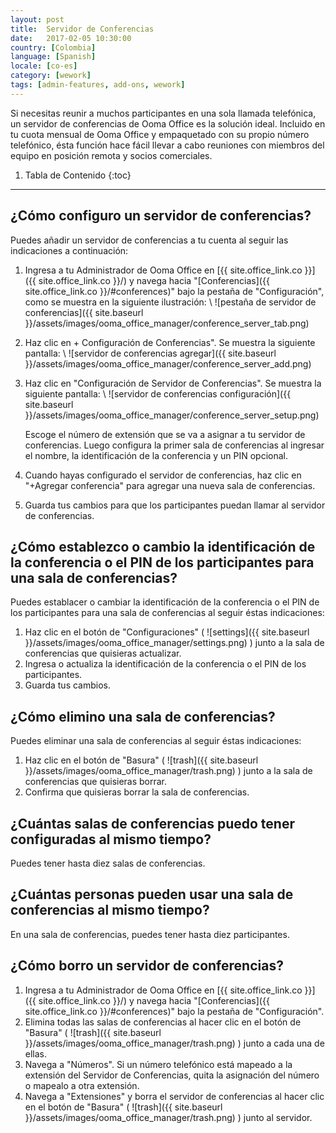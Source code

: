 ```yaml
---
layout: post
title:  Servidor de Conferencias
date:   2017-02-05 10:30:00
country: [Colombia]
language: [Spanish]
locale: [co-es]
category: [wework]
tags: [admin-features, add-ons, wework]
---
```


Si necesitas reunir a muchos participantes en una sola llamada telefónica, un servidor de conferencias de Ooma Office es la solución ideal. Incluido en tu cuota mensual de Ooma Office y empaquetado con su propio número telefónico, ésta función hace fácil llevar a cabo reuniones con miembros del equipo en posición remota y socios comerciales.

1. Tabla de Contenido
{:toc}
* * *

## ¿Cómo configuro un servidor de conferencias?

Puedes añadir un servidor de conferencias a tu cuenta al seguir las indicaciones a continuación:

1. Ingresa a tu Administrador de Ooma Office en [{{ site.office_link.co }}]({{ site.office_link.co }}/) y navega hacia "[Conferencias]({{ site.office_link.co }}/#conferences)" bajo la pestaña de "Configuración", como se muestra en la siguiente ilustración: \\
   ![pestaña de servidor de conferencias]({{ site.baseurl }}/assets/images/ooma_office_manager/conference_server_tab.png)

2. Haz clic en + Configuración de Conferencias". Se muestra la siguiente pantalla: \\
   ![servidor de conferencias agregar]({{ site.baseurl }}/assets/images/ooma_office_manager/conference_server_add.png)

3. Haz clic en "Configuración de Servidor de Conferencias". Se muestra la siguiente pantalla: \\
   ![servidor de conferencias configuración]({{ site.baseurl }}/assets/images/ooma_office_manager/conference_server_setup.png)

   Escoge el número de extensión que se va a asignar a tu servidor de conferencias. Luego configura la primer sala de conferencias al ingresar el nombre, la identificación de la conferencia y un PIN opcional.
4. Cuando hayas configurado el servidor de conferencias, haz clic en "+Agregar conferencia" para agregar una nueva sala de conferencias.
5. Guarda tus cambios para que los participantes puedan llamar al servidor de conferencias.

## ¿Cómo establezco o cambio la identificación de la conferencia o el PIN de los participantes para una sala de conferencias?

Puedes establacer o cambiar la identificación de la conferencia o el PIN de los participantes para una sala de conferencias al seguir éstas indicaciones:

1. Haz clic en el botón de "Configuraciones" ( ![settings]({{ site.baseurl }}/assets/images/ooma_office_manager/settings.png) ) junto a la sala de conferencias que quisieras actualizar.
2. Ingresa o actualiza la identificación de la conferencia o el PIN de los participantes.
3. Guarda tus cambios.

## ¿Cómo elimino una sala de conferencias?

Puedes eliminar una sala de conferencias al seguir éstas indicaciones:

1. Haz clic en el botón de "Basura" ( ![trash]({{ site.baseurl }}/assets/images/ooma_office_manager/trash.png) ) junto a la sala de conferencias que quisieras borrar.
2. Confirma que quisieras borrar la sala de conferencias.

## ¿Cuántas salas de conferencias puedo tener configuradas al mismo tiempo?

Puedes tener hasta diez salas de conferencias.

## ¿Cuántas personas pueden usar una sala de conferencias al mismo tiempo?

En una sala de conferencias, puedes tener hasta diez participantes.

## ¿Cómo borro un servidor de conferencias?

1. Ingresa a tu Administrador de Ooma Office en [{{ site.office_link.co }}]({{ site.office_link.co }}/) y navega hacia "[Conferencias]({{ site.office_link.co }}/#conferences)" bajo la pestaña de "Configuración".
2. Elimina todas las salas de conferencias al hacer clic en el botón de "Basura" ( ![trash]({{ site.baseurl }}/assets/images/ooma_office_manager/trash.png) ) junto a cada una de ellas.
3. Navega a "Números". Si un número telefónico está mapeado a la extensión del Servidor de Conferencias, quita la asignación del número o mapealo a otra extensión.
4. Navega a "Extensiones" y borra el servidor de conferencias al hacer clic en el botón de "Basura" ( ![trash]({{ site.baseurl }}/assets/images/ooma_office_manager/trash.png) ) junto al servidor.
